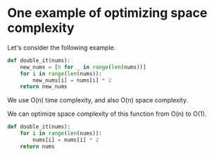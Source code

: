 # One example of optimizing space complexity

Let's consider the following example. 

```py
def double_it(nums):
    new_nums = [0 for _ in range(len(nums))]
    for i in range(len(nums)):
        new_nums[i] = nums[i] * 2
    return new_nums
```

We use O(n) time complexity, and also O(n) space complexity.

We can optimize space complexity of this function from O(n) to O(1).

```py
def double_it(nums):
    for i in range(len(nums)):
        nums[i] = nums[i] * 2
    return nums
```
